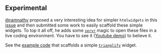 ## Experimental

[@ramnathv](https://github.com/ramnathv) proposed a very interesting idea for simpler `htmlwidgets` in this [issue](https://github.com/ramnathv/htmlwidgets/issues/176) and then submitted some work to easily scaffold these simple widgets.  To top it all off, he adds some [`servr`](https://github.com/yihui/servr) magic to open these files in a live coding environment.  You have to see it ([Youtube demo](https://www.youtube.com/watch?v=E6Wl-bqRSAU)) to believe it.

See the [example code](https://github.com/timelyportfolio/simple_widget_tests/blob/master/make_a_widget.R) that scaffolds a simple [`trianglify`](http://qrohlf.com/trianglify/) widget.